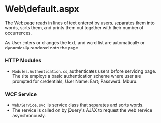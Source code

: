 Web\default.aspx
================
The Web page reads in lines of text entered by users, separates them into words, sorts them, 
and prints them out together with their number of occurrences.

As User enters or changes the text, and word list are automatically or dynamically rendered onto the page.

### HTTP Modules
- `Modules.Authentication.cs`, authenticates users before servicing page.  The site employs a basic 
authentication scheme where user are prompted for credentials, User Name: Bart; Password: Mburu.

### WCF Service
- `Web/Service.svc`, is service class that separates and sorts words.  
- The service is called on by jQuery's AJAX to request the web service asynchronously.
